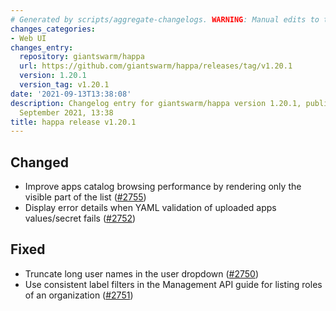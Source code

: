 ```yaml
---
# Generated by scripts/aggregate-changelogs. WARNING: Manual edits to this files will be overwritten.
changes_categories:
- Web UI
changes_entry:
  repository: giantswarm/happa
  url: https://github.com/giantswarm/happa/releases/tag/v1.20.1
  version: 1.20.1
  version_tag: v1.20.1
date: '2021-09-13T13:38:08'
description: Changelog entry for giantswarm/happa version 1.20.1, published on 13
  September 2021, 13:38
title: happa release v1.20.1
---
```


## Changed

- Improve apps catalog browsing performance by rendering only the visible part of the list ([#2755](https://github.com/giantswarm/happa/pull/2755))
- Display error details when YAML validation of uploaded apps values/secret fails ([#2752](https://github.com/giantswarm/happa/pull/2752))

## Fixed

- Truncate long user names in the user dropdown ([#2750](https://github.com/giantswarm/happa/pull/2750))
- Use consistent label filters in the Management API guide for listing roles of an organization ([#2751](https://github.com/giantswarm/happa/pull/2751))

